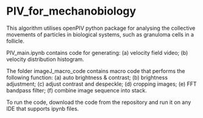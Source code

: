# PIV_for_mechanobiology
This algorithm utilises openPIV python package for analysing the collective movements of particles in biological systems, such as granuloma cells in a follicle.

PIV_main.ipynb contains code for generating:
(a) velocity field video;
(b) velocity distribution histogram.

The folder imageJ_macro_code contains macro code that performs the following function:
(a) auto brightness & contrast;
(b) brightness adjustment;
(c) adjust contrast and despeckle;
(d) cropping images;
(e) FFT bandpass filter;
(f) combine image sequence into stack.

To run the code, download the code from the repository and run it on any IDE that supports ipynb files.



